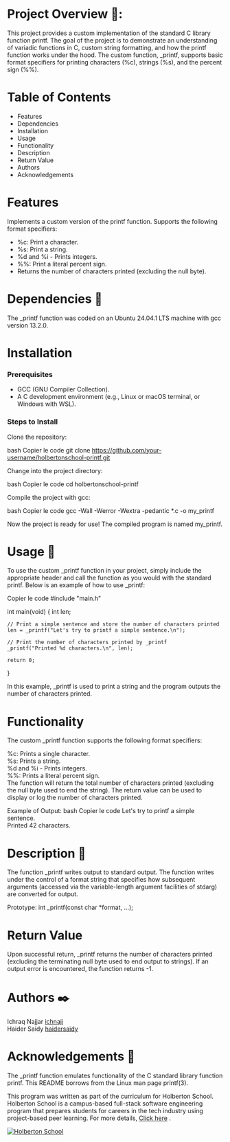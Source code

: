 # Project Overview 📄:

This project provides a custom implementation of the standard C library function printf. The goal of the project is to demonstrate an understanding of variadic functions in C, custom string formatting, and how the printf function works under the hood. The custom function, _printf, supports basic format specifiers for printing characters (%c), strings (%s), and the percent sign (%%).

# Table of Contents
<ul>
 <li> Features </li>
 <li> Dependencies </li>
 <li> Installation </li>
 <li> Usage </li>
 <li> Functionality </li>
 <li> Description </li>
 <li> Return Value </li>
 <li> Authors </li>
 <li> Acknowledgements</li>

</ul>

# Features
 Implements a custom version of the printf function.
Supports the following format specifiers:
 <ul>
 <li> %c: Print a character.</li>
 <li> %s: Print a string.</li> 
 <li> %d and %i - Prints integers.</li>
 <li> %%: Print a literal percent sign.</li>
 <li> Returns the number of characters printed (excluding the null byte).</li>
</ul>

# Dependencies 👫
The _printf function was coded on an Ubuntu 24.04.1 LTS machine with gcc version 13.2.0.

# Installation 
<h3>Prerequisites</h3>
<ul>
 <li>  GCC (GNU Compiler Collection).</li>
 <li> A C development environment (e.g., Linux or macOS terminal, or Windows with WSL).</li>
</ul>

<h3>Steps to Install</h3>
Clone the repository:

bash
Copier le code 
git clone https://github.com/your-username/holbertonschool-printf.git

Change into the project directory:

bash
Copier le code
cd holbertonschool-printf

Compile the project with gcc:

bash
Copier le code
gcc -Wall -Werror -Wextra -pedantic *.c -o my_printf

Now the project is ready for use! The compiled program is named my_printf.

# Usage 🏃
To use the custom _printf function in your project, simply include the appropriate header and call the function as you would with the standard printf. Below is an example of how to use _printf:

Copier le code
#include "main.h"

int main(void)
{
    int len;

    // Print a simple sentence and store the number of characters printed
    len = _printf("Let's try to printf a simple sentence.\n");

    // Print the number of characters printed by _printf
    _printf("Printed %d characters.\n", len);

    return 0;
}

In this example, _printf is used to print a string and the program outputs the number of characters printed.

# Functionality
The custom _printf function supports the following format specifiers:

%c: Prints a single character.</br>
%s: Prints a string.</br>
%d and %i - Prints integers.</br>
%%: Prints a literal percent sign.</br>
The function will return the total number of characters printed (excluding the null byte used to end the string). The return value can be used to display or log the number of characters printed.

Example of Output:
bash
Copier le code
Let's try to printf a simple sentence.</br>
Printed 42 characters.

# Description 💬
The function _printf writes output to standard output. The function writes under the control of a format string that specifies how subsequent arguments (accessed via the variable-length argument facilities of stdarg) are converted for output.


Prototype: int _printf(const char *format, ...);


# Return Value
Upon successful return, _printf returns the number of characters printed (excluding the terminating null byte used to end output to strings). If an output error is encountered, the function returns -1.


# Authors ✒️
Ichraq Najjar <a href="https://github.com/Ichnajj/">ichnajj</a> <br>
Haider Saidy  <a href="https://github.com/haidersaidy/">haidersaidy</a>

# Acknowledgements 🙏
The _printf function emulates functionality of the C standard library function printf. This README borrows from the Linux man page printf(3).

This program was written as part of the curriculum for Holberton School. Holberton School is a campus-based full-stack software engineering program that prepares students for careers in the tech industry using project-based peer learning. For more details,  <a href="https://www.holbertonschool.com/programs">Click here</a>
.

<a href="https://www.holbertonschool.com/">
    <img src="https://blog.holbertonschool.com/wp-content/uploads/2019/04/instagram_feed180.jpg" alt="Holberton School">
</a>

